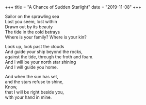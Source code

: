 +++ 
title = "A Chance of Sudden Starlight"
date = "2019-11-08"
+++

Sailor on the sprawling sea  
Lost you seem, lost within  
Drawn out by its beauty  
The tide in the cold betrays  
Where is your family? Where is your kin?  

Look up, look past the clouds  
And guide your ship beyond the rocks,  
against the tide, through the froth and foam.  
And I will be your north star shining  
And I will guide you home.  


And when the sun has set,  
and the stars refuse to shine,  
Know,  
that I will be right beside you,  
with your hand in mine.



